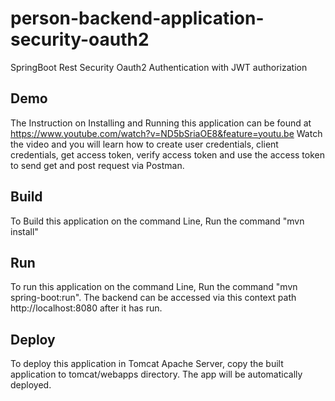 # person-backend-application-security-oauth2
SpringBoot Rest Security Oauth2 Authentication with JWT authorization

## Demo
The Instruction on Installing and Running this application can be found at https://www.youtube.com/watch?v=ND5bSriaOE8&feature=youtu.be
Watch the video and you will learn how to create user credentials, client credentials, get access token, verify access token and use the access token to send get and post request via Postman.

## Build
To Build this application on the command Line, Run the command "mvn install"

## Run
To run this application on the command Line, Run the command "mvn spring-boot:run". The backend can be accessed via this context path http://localhost:8080 after  it has run.

## Deploy
To deploy this application in Tomcat Apache Server, copy the built application to tomcat/webapps directory. The app will be automatically deployed.

